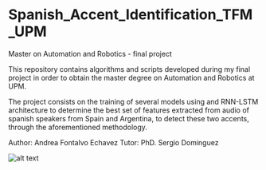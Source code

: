 # Spanish_Accent_Identification_TFM_UPM
Master on Automation and Robotics - final project

This repository contains algorithms and scripts developed during my final project in order to 
obtain the master degree on Automation and Robotics at UPM. 

The project consists on the training of several models using and RNN-LSTM architecture to determine the best 
set of features extracted from audio of spanish speakers from Spain and Argentina, to detect these two accents, 
through the aforementioned methodology.

Author: Andrea Fontalvo Echavez
Tutor: PhD. Sergio Dominguez

![alt text](https://github.com/andreacfontalvo/Spanish_Accent_Identification_TFM_UPM/blob/master/model_training/model_arch.jpg?raw=true)
